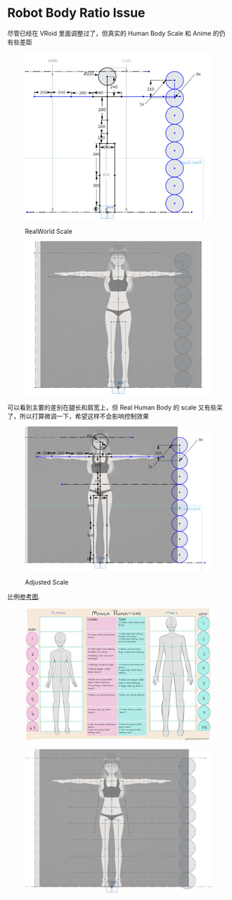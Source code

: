 # Robot Body Ratio Issue

尽管已经在 VRoid 里面调整过了，但真实的 Human Body Scale 和 Anime 的仍有些差距

<figure><img src="../../.gitbook/assets/image (4).png" alt=""><figcaption><p>RealWorld Scale</p></figcaption></figure>

<figure><img src="../../.gitbook/assets/image (2).png" alt=""><figcaption></figcaption></figure>

可以看到主要的差别在腿长和肩宽上，但 Real Human Body 的 scale 又有些呆了，所以打算微调一下，希望这样不会影响控制效果

<figure><img src="../../.gitbook/assets/image (1).png" alt=""><figcaption><p>Adjusted Scale</p></figcaption></figure>



比例[参考图](https://www.deviantart.com/yubi-yubi/art/Female-and-Male-Manga-Proportion-Guide-459511163).

<figure><img src="../../.gitbook/assets/ea9e77e7abd983d234c0e827ac91497b.jpg" alt=""><figcaption></figcaption></figure>

<figure><img src="../../.gitbook/assets/image (3).png" alt=""><figcaption></figcaption></figure>
